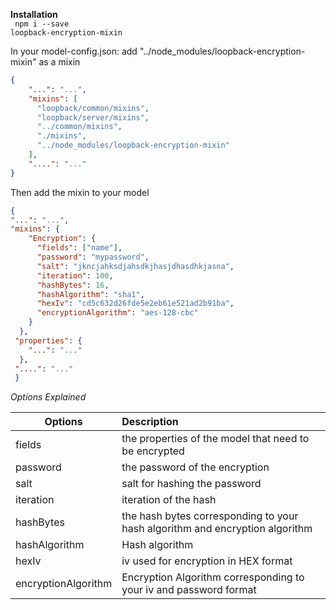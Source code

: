 **Installation** <br>
<code>
npm i --save loopback-encryption-mixin
</code>

In your model-config.json: add "../node_modules/loopback-encryption-mixin" as a mixin

```json
{
    "...": "...",
    "mixins": [
      "loopback/common/mixins",
      "loopback/server/mixins",
      "../common/mixins",
      "./mixins",
      "../node_modules/loopback-encryption-mixin"
    ],
    "....": "..."
}
  ```

Then add the mixin to your model

```json
{
"...": "...",
"mixins": {
    "Encryption": {
      "fields": ["name"],
      "password": "mypassword",
      "salt": "jkncjahksdjahsdkjhasjdhasdhkjasna",
      "iteration": 100,
      "hashBytes": 16,
      "hashAlgorithm": "sha1",
      "hexIv": "cd5c632d26fde5e2eb61e521ad2b91ba",
      "encryptionAlgorithm": "aes-128-cbc"
    }
  },
 "properties": {
    "...": "..."
  },
 "....": "..."
 }
  ```

*Options Explained*

| Options        | Description           |
| ------------- |:-------------|
| fields      | the properties of the model that need to be encrypted |
| password      | the password of the encryption      |
| salt | salt for hashing the password      |
|iteration| iteration of the hash|
|hashBytes| the hash bytes corresponding to your hash algorithm and encryption algorithm|
|hashAlgorithm| Hash algorithm|
|hexIv| iv used for encryption in HEX format|
|encryptionAlgorithm| Encryption Algorithm corresponding to your iv and password format|